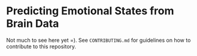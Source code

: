 # Predicting Emotional States from Brain Data

Not much to see here yet =). See `CONTRIBUTING.md` for guidelines on how to
contribute to this repository.
